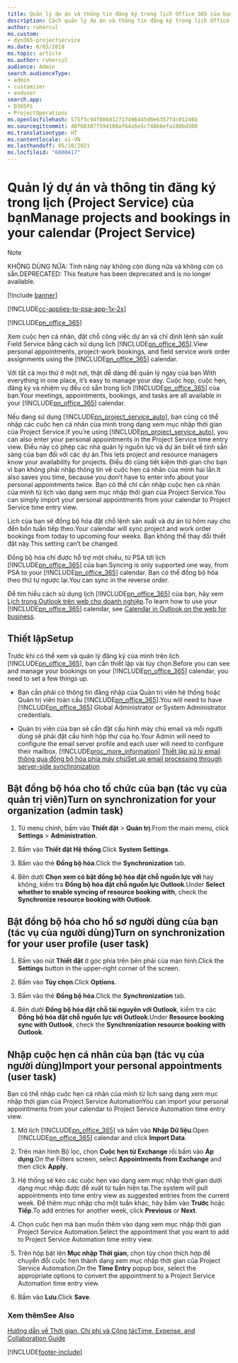 ```yaml
---
title: Quản lý dự án và thông tin đăng ký trong lịch Office 365 của bạn
description: Cách quản lý dự án và thông tin đăng ký trong lịch Office 365 của bạn
author: ruhercul
ms.custom:
- dyn365-projectservice
ms.date: 8/03/2018
ms.topic: article
ms.author: ruhercul
audience: Admin
search.audienceType:
- admin
- customizer
- enduser
search.app:
- D365PS
- ProjectOperations
ms.openlocfilehash: 575f3c94f886d12717496445d0e6357fdc01246b
ms.sourcegitcommit: 40f68387f594180af64a5e5c748b6efa188bd300
ms.translationtype: HT
ms.contentlocale: vi-VN
ms.lasthandoff: 05/10/2021
ms.locfileid: "6000417"
---
```

# <a name="manage-projects-and-bookings-in-your-calendar-project-service"></a><span data-ttu-id="eb68e-103">Quản lý dự án và thông tin đăng ký trong lịch (Project Service) của bạn</span><span class="sxs-lookup"><span data-stu-id="eb68e-103">Manage projects and bookings in your calendar (Project Service)</span></span>

> [!Note]
> <span data-ttu-id="eb68e-104">KHÔNG DÙNG NỮA: Tính năng này không còn dùng nữa và không còn có sẵn.</span><span class="sxs-lookup"><span data-stu-id="eb68e-104">DEPRECATED: This feature has been deprecated and is no longer available.</span></span>

[!include [banner](../includes/psa-now-project-operations.md)]

[!INCLUDE[cc-applies-to-psa-app-1x-2x](../includes/cc-applies-to-psa-app-1x-2x.md)]

[!INCLUDE[pn_office_365](../includes/pn-office-365.md)] 

<span data-ttu-id="eb68e-105">Xem cuộc hẹn cá nhân, đặt chỗ công việc dự án và chỉ định lệnh sản xuất Field Service bằng cách sử dụng lịch [!INCLUDE[pn_office_365](../includes/pn-office-365.md)].</span><span class="sxs-lookup"><span data-stu-id="eb68e-105">View personal appointments, project-work bookings, and field service work order assignments using the [!INCLUDE[pn_office_365](../includes/pn-office-365.md)] calendar.</span></span>  
  
 <span data-ttu-id="eb68e-106">Với tất cả mọi thứ ở một nơi, thật dễ dàng để quản lý ngày của bạn.</span><span class="sxs-lookup"><span data-stu-id="eb68e-106">With everything in one place, it’s easy to manage your day.</span></span> <span data-ttu-id="eb68e-107">Cuộc họp, cuộc hẹn, đăng ký và nhiệm vụ đều có sẵn trong lịch [!INCLUDE[pn_office_365](../includes/pn-office-365.md)] của bạn.</span><span class="sxs-lookup"><span data-stu-id="eb68e-107">Your meetings, appointments, bookings, and tasks are all available in your [!INCLUDE[pn_office_365](../includes/pn-office-365.md)] calendar.</span></span>  
  
 <span data-ttu-id="eb68e-108">Nếu đang sử dụng [!INCLUDE[pn_project_service_auto](../includes/pn-project-service-auto.md)], bạn cũng có thể nhập các cuộc hẹn cá nhân của mình trong dạng xem mục nhập thời gian của Project Service.</span><span class="sxs-lookup"><span data-stu-id="eb68e-108">If you’re using [!INCLUDE[pn_project_service_auto](../includes/pn-project-service-auto.md)], you can also enter your personal appointments in the Project Service time entry view.</span></span> <span data-ttu-id="eb68e-109">Điều này có phép các nhà quản lý nguồn lực và dự án biết về tính sẵn sàng của bạn đối với các dự án.</span><span class="sxs-lookup"><span data-stu-id="eb68e-109">This lets project and resource managers know your availability for projects.</span></span> <span data-ttu-id="eb68e-110">Điều đó cũng tiết kiệm thời gian cho bạn vì bạn không phải nhập thông tin về cuộc hẹn cá nhân của mình hai lần.</span><span class="sxs-lookup"><span data-stu-id="eb68e-110">It also saves you time, because you don’t have to enter info about your personal appointments twice.</span></span> <span data-ttu-id="eb68e-111">Bạn có thể chỉ cần nhập cuộc hẹn cá nhân của mình từ lịch vào dạng xem mục nhập thời gian của Project Service.</span><span class="sxs-lookup"><span data-stu-id="eb68e-111">You can simply import your personal appointments from your calendar to Project Service time entry view.</span></span>  
  
 <span data-ttu-id="eb68e-112">Lịch của bạn sẽ đồng bộ hóa đặt chỗ lệnh sản xuất và dự án từ hôm nay cho đến bốn tuần tiếp theo.</span><span class="sxs-lookup"><span data-stu-id="eb68e-112">Your calendar will sync project and work order bookings from today to upcoming four weeks.</span></span> <span data-ttu-id="eb68e-113">Bạn không thể thay đổi thiết đặt này.</span><span class="sxs-lookup"><span data-stu-id="eb68e-113">This setting can’t be changed.</span></span>  
  
 <span data-ttu-id="eb68e-114">Đồng bộ hóa chỉ được hỗ trợ một chiều, từ PSA tới lịch [!INCLUDE[pn_office_365](../includes/pn-office-365.md)] của bạn.</span><span class="sxs-lookup"><span data-stu-id="eb68e-114">Syncing is only supported one way, from PSA to your [!INCLUDE[pn_office_365](../includes/pn-office-365.md)] calendar.</span></span> <span data-ttu-id="eb68e-115">Bạn có thể đồng bộ hóa theo thứ tự ngược lại.</span><span class="sxs-lookup"><span data-stu-id="eb68e-115">You can sync in the reverse order.</span></span> 
  
 <span data-ttu-id="eb68e-116">Để tìm hiểu cách sử dụng lịch [!INCLUDE[pn_office_365](../includes/pn-office-365.md)] của bạn, hãy xem [Lịch trong Outlook trên web cho doanh nghiệp](https://support.office.com/article/Calendar-in-Outlook-on-the-web-for-business-5219c457-d1fe-4c2f-9032-1a816b88e936).</span><span class="sxs-lookup"><span data-stu-id="eb68e-116">To learn how to use your [!INCLUDE[pn_office_365](../includes/pn-office-365.md)] calendar, see [Calendar in Outlook on the web for business](https://support.office.com/article/Calendar-in-Outlook-on-the-web-for-business-5219c457-d1fe-4c2f-9032-1a816b88e936).</span></span>  
  
## <a name="setup"></a><span data-ttu-id="eb68e-117">Thiết lập</span><span class="sxs-lookup"><span data-stu-id="eb68e-117">Setup</span></span>  
 <span data-ttu-id="eb68e-118">Trước khi có thể xem và quản lý đăng ký của mình trên lịch [!INCLUDE[pn_office_365](../includes/pn-office-365.md)], bạn cần thiết lập vài tùy chọn.</span><span class="sxs-lookup"><span data-stu-id="eb68e-118">Before you can see and manage your bookings on your [!INCLUDE[pn_office_365](../includes/pn-office-365.md)] calendar, you need to set a few things up.</span></span>  
  
- <span data-ttu-id="eb68e-119">Bạn cần phải có thông tin đăng nhập của Quản trị viên hệ thống hoặc Quản trị viên toàn cầu [!INCLUDE[pn_office_365](../includes/pn-office-365.md)].</span><span class="sxs-lookup"><span data-stu-id="eb68e-119">You will need to have [!INCLUDE[pn_office_365](../includes/pn-office-365.md)] Global Administrator or System Administrator credentials.</span></span>  
  
- <span data-ttu-id="eb68e-120">Quản trị viên của bạn sẽ cần đặt cấu hình máy chủ email và mỗi người dùng sẽ phải đặt cấu hình hộp thư của họ.</span><span class="sxs-lookup"><span data-stu-id="eb68e-120">Your Admin will need to configure the email server profile and each user will need to configure their mailbox.</span></span> [!INCLUDE[proc_more_information](../includes/proc-more-information.md)] <span data-ttu-id="eb68e-121">[Thiết lập xử lý email thông qua đồng bộ hóa phía máy chủ](/dynamics365/customerengagement/on-premises/admin/set-up-server-side-synchronization-of-email-appointments-contacts-and-tasks)</span><span class="sxs-lookup"><span data-stu-id="eb68e-121">[Set up email processing through server-side synchronization](/dynamics365/customerengagement/on-premises/admin/set-up-server-side-synchronization-of-email-appointments-contacts-and-tasks)</span></span>  
  
## <a name="turn-on-synchronization-for-your-organization-admin-task"></a><span data-ttu-id="eb68e-122">Bật đồng bộ hóa cho tổ chức của bạn (tác vụ của quản trị viên)</span><span class="sxs-lookup"><span data-stu-id="eb68e-122">Turn on synchronization for your organization (admin task)</span></span>  
  
1.  <span data-ttu-id="eb68e-123">Từ menu chính, bấm vào **Thiết đặt** > **Quản trị**.</span><span class="sxs-lookup"><span data-stu-id="eb68e-123">From the main menu, click **Settings** > **Administration**.</span></span>  
  
2.  <span data-ttu-id="eb68e-124">Bấm vào **Thiết đặt Hệ thống**.</span><span class="sxs-lookup"><span data-stu-id="eb68e-124">Click **System Settings**.</span></span>  
  
3.  <span data-ttu-id="eb68e-125">Bấm vào thẻ **Đồng bộ hóa**.</span><span class="sxs-lookup"><span data-stu-id="eb68e-125">Click the **Synchronization** tab.</span></span>  
  
4.  <span data-ttu-id="eb68e-126">Bên dưới **Chọn xem có bật đồng bộ hóa đặt chỗ nguồn lực với** hay không, kiểm tra **Đồng bộ hóa đặt chỗ nguồn lực Outlook**.</span><span class="sxs-lookup"><span data-stu-id="eb68e-126">Under **Select whether to enable syncing of resource booking with**, check the **Synchronize resource booking with Outlook**.</span></span>  
  
## <a name="turn-on-synchronization-for-your-user-profile-user-task"></a><span data-ttu-id="eb68e-127">Bật đồng bộ hóa cho hồ sơ người dùng của bạn (tác vụ của người dùng)</span><span class="sxs-lookup"><span data-stu-id="eb68e-127">Turn on synchronization for your user profile (user task)</span></span>  
  
1.  <span data-ttu-id="eb68e-128">Bấm vào nút **Thiết đặt** ở góc phía trên bên phải của màn hình.</span><span class="sxs-lookup"><span data-stu-id="eb68e-128">Click the **Settings** button in the upper-right corner of the screen.</span></span>  
  
2.  <span data-ttu-id="eb68e-129">Bấm vào **Tùy chọn**.</span><span class="sxs-lookup"><span data-stu-id="eb68e-129">Click **Options**.</span></span>  
  
3.  <span data-ttu-id="eb68e-130">Bấm vào thẻ **Đồng bộ hóa**.</span><span class="sxs-lookup"><span data-stu-id="eb68e-130">Click the **Synchronization** tab.</span></span>  
  
4.  <span data-ttu-id="eb68e-131">Bên dưới **Đồng bộ hóa đặt chỗ tài nguyên với Outlook**, kiểm tra các **Đồng bộ hóa đặt chỗ nguồn lực với Outlook**.</span><span class="sxs-lookup"><span data-stu-id="eb68e-131">Under **Resource booking sync with Outlook**, check the **Synchronization resource booking with Outlook**.</span></span>  
  
## <a name="import-your-personal-appointments-user-task"></a><span data-ttu-id="eb68e-132">Nhập cuộc hẹn cá nhân của bạn (tác vụ của người dùng)</span><span class="sxs-lookup"><span data-stu-id="eb68e-132">Import your personal appointments (user task)</span></span>  
 <span data-ttu-id="eb68e-133">Bạn có thể nhập cuộc hẹn cá nhân của mình từ lịch sang dạng xem mục nhập thời gian của Project Service Automation</span><span class="sxs-lookup"><span data-stu-id="eb68e-133">You can import your personal appointments from your calendar to Project Service Automation time entry view.</span></span>  
  
1. <span data-ttu-id="eb68e-134">Mở lịch [!INCLUDE[pn_office_365](../includes/pn-office-365.md)] và bấm vào **Nhập Dữ liệu**.</span><span class="sxs-lookup"><span data-stu-id="eb68e-134">Open [!INCLUDE[pn_office_365](../includes/pn-office-365.md)] calendar and click **Import Data**.</span></span>  
  
2. <span data-ttu-id="eb68e-135">Trên màn hình Bộ lọc, chọn **Cuộc hẹn từ Exchange** rồi bấm vào **Áp dụng**.</span><span class="sxs-lookup"><span data-stu-id="eb68e-135">On the Filters screen, select **Appointments from Exchange** and then click **Apply**.</span></span>  
  
3. <span data-ttu-id="eb68e-136">Hệ thống sẽ kéo các cuộc hẹn vào dạng xem mục nhập thời gian dưới dạng mục nhập được đề xuất từ tuần hiện tại.</span><span class="sxs-lookup"><span data-stu-id="eb68e-136">The system will pull appointments into time entry view as suggested entries from the current week.</span></span> <span data-ttu-id="eb68e-137">Để thêm mục nhập cho một tuần khác, hãy bấm vào **Trước** hoặc **Tiếp**.</span><span class="sxs-lookup"><span data-stu-id="eb68e-137">To add entries for another week, click **Previous** or **Next**.</span></span>  
  
4. <span data-ttu-id="eb68e-138">Chọn cuộc hẹn mà bạn muốn thêm vào dạng xem mục nhập thời gian Project Service Automation.</span><span class="sxs-lookup"><span data-stu-id="eb68e-138">Select the appointment that you want to add to Project Service Automation time entry view.</span></span>  
  
5. <span data-ttu-id="eb68e-139">Trên hộp bật lên **Mục nhập Thời gian**, chọn tùy chọn thích hợp để chuyển đổi cuộc hẹn thành dạng xem mục nhập thời gian của Project Service Automation.</span><span class="sxs-lookup"><span data-stu-id="eb68e-139">On the **Time Entry** popup box, select the appropriate options to convert the appointment to a Project Service Automation time entry view.</span></span>  
  
6. <span data-ttu-id="eb68e-140">Bấm vào **Lưu**.</span><span class="sxs-lookup"><span data-stu-id="eb68e-140">Click **Save**.</span></span>  
  
### <a name="see-also"></a><span data-ttu-id="eb68e-141">Xem thêm</span><span class="sxs-lookup"><span data-stu-id="eb68e-141">See Also</span></span>  
 [<span data-ttu-id="eb68e-142">Hướng dẫn về Thời gian, Chi phí và Cộng tác</span><span class="sxs-lookup"><span data-stu-id="eb68e-142">Time, Expense, and Collaboration Guide</span></span>](../psa/time-expense-collaboration-guide.md)


[!INCLUDE[footer-include](../includes/footer-banner.md)]